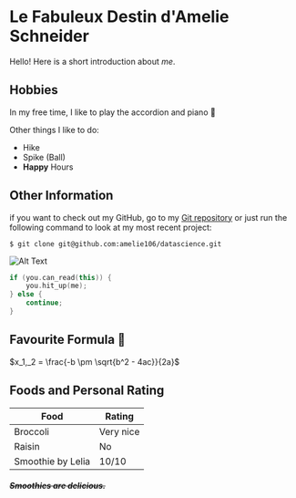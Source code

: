 # Le Fabuleux Destin d'Amelie Schneider
Hello! Here is a short introduction about *me*.

## Hobbies
In my free time, I like to play the accordion and piano :musical_keyboard: 

Other things I like to do:
- Hike
- Spike (Ball)
- **Happy** Hours


## Other Information
if you want to check out my GitHub, go to my [Git repository](https://github.com/amelie106) or just run the following command to look at my most recent project:

`$ git clone git@github.com:amelie106/datascience.git`

![Alt Text](https://media.giphy.com/media/alvlhqPcBSNDs4wE3P/giphy.gif)

```C++
if (you.can_read(this)) {
    you.hit_up(me);
} else {
    continue;
}
```

## Favourite Formula :new_moon_with_face: 

$x_1,_2 = \frac{-b \pm \sqrt{b^2 - 4ac}}{2a}$


## Foods and Personal Rating

| Food                |  Rating     |
| -----------         |  ------     |
| Broccoli            | Very nice   |
| Raisin              | No          |
| Smoothie by Lelia   | 10/10       |


##### ~~Smoothies are delicious.~~

